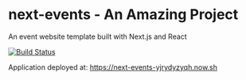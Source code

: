 # next-events - An Amazing Project
An event website template built with Next.js and React

[![Build Status](https://travis-ci.org/alexnm/next-events.svg?branch=master)](https://travis-ci.org/alexnm/next-events)

Application deployed at: https://next-events-yjrydyzyqh.now.sh
